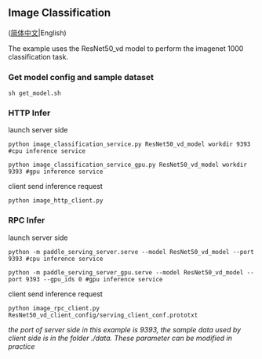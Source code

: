 ## Image Classification

([简体中文](./README_CN.md)|English)

The example uses the ResNet50_vd model to perform the imagenet 1000 classification task.

### Get model config and sample dataset
```
sh get_model.sh
```
### HTTP Infer

launch server side
```
python image_classification_service.py ResNet50_vd_model workdir 9393 #cpu inference service
```
```
python image_classification_service_gpu.py ResNet50_vd_model workdir 9393 #gpu inference service
```


client send inference request
```
python image_http_client.py
```
### RPC Infer

launch server side
```
python -m paddle_serving_server.serve --model ResNet50_vd_model --port 9393 #cpu inference service
```

```
python -m paddle_serving_server_gpu.serve --model ResNet50_vd_model --port 9393 --gpu_ids 0 #gpu inference service
```

client send inference request
```
python image_rpc_client.py ResNet50_vd_client_config/serving_client_conf.prototxt
```
*the port of server side in this example is 9393, the sample data used by client side is in the folder ./data. These parameter can be modified in practice*
